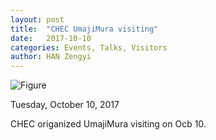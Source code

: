 ```yaml
---
layout: post
title:  "CHEC UmajiMura visiting"
date:   2017-10-10
categories: Events, Talks, Visitors
author: HAN Zengyi
---
```


![Figure](https://farm5.staticflickr.com/4527/24507578408_70e9dbc3fa_c.jpg)

Tuesday, October 10, 2017

CHEC origanized UmajiMura visiting on Ocb 10.

